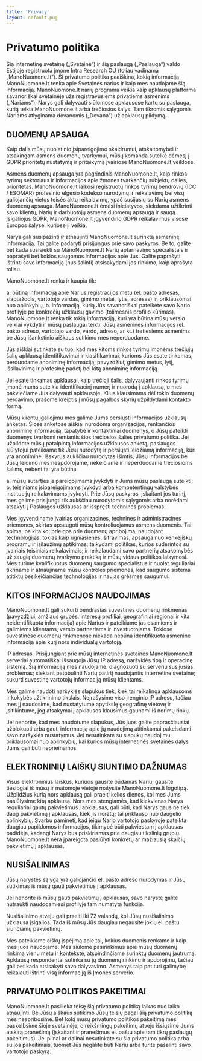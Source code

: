 ```yaml
---
title: 'Privacy'
layout: default.pug
---
```


# Privatumo politika

Šią internetinę svetainę („Svetainė“) ir šią paslaugą („Paslauga“) valdo Estijoje registruota įmonė Intra Research OU (toliau vadinama „ManoNuomone.lt“). Ši privatumo politika paaiškina, kokią informaciją ManoNuomone.lt renka apie Svetainės narius ir kaip mes naudojame šią informaciją. ManoNuomone.lt narių programa veikia kaip apklausų platforma savanoriškai svetainėje užsiregistravusiems privatiems asmenims („Nariams“). Narys gali dalyvauti siūlomose apklausose kartu su paslauga, kurią teikia ManoNuomone.lt arba trečiosios šalys. Tam tikromis sąlygomis Nariams atlyginama dovanomis („Dovana“) už apklausų pildymą.

## DUOMENŲ APSAUGA

Kaip dalis mūsų nuolatinio įsipareigojimo skaidrumui, atskaitomybei ir atsakingam asmens duomenų tvarkymui, mūsų komanda sutelkė dėmesį į GDPR prioritetų nustatymą ir pritaikymą įvairiose ManoNuomone.lt veiklose.

Asmens duomenų apsauga yra pagrindinis ManoNuomone.lt, kaip rinkos tyrimų sektoriaus ir informacijos apie žmones tvarkančių subjektų dalies, prioritetas. ManoNuomone.lt laikosi registruotų rinkos tyrimų bendrovių (ICC / ESOMAR) profesinio elgesio kodekso nurodymų ir reikalavimų bei visų galiojančių vietos teisės aktų reikalavimų, ypač susijusių su Narių asmens duomenų apsauga. ManoNuomone.lt ėmėsi iniciatyvos, siekdama užtikrinti savo klientų, Narių ir darbuotojų asmens duomenų apsaugą ir saugą. Įsigaliojus GDPR, ManoNuomone.lt įgyvendino GDPR reikalavimus visose Europos šalyse, kuriose ji veikia.

Narys gali susipažinti ir atnaujinti ManoNuomone.lt surinktą asmeninę informaciją. Tai galite padaryti prisijungus prie savo paskyros. Be to, galite bet kada susisiekti su ManoNuomone.lt Narių aptarnavimo specialistais ir paprašyti bet kokios saugomos informacijos apie Jus. Galite paprašyti ištrinti savo informaciją (nusišalinti) atsisakydami jos rinkimo, kaip aprašyta toliau.

ManoNuomone.lt renka ir kaupia tik:

a.	būtiną informaciją apie Narius registracijos metu (el. pašto adresas, slaptažodis, vartotojo vardas, gimimo metai, lytis, adresas) ir, priklausomai nuo aplinkybių,
b.	informaciją, kurią Jūs savanoriškai pateikėte savo Nario profilyje po konkrečių užklausų gavimo (tolimesnis profilio kūrimas). ManoNuomone.lt renka tik tokią informaciją, kuri yra būtina mūsų verslo veiklai vykdyti ir mūsų paslaugai teikti.
Jūsų asmeninės informacijos (el. pašto adreso, vartotojo vardo, vardo, adreso, ar kt.) tretiesiems asmenims be Jūsų išankstinio aiškaus sutikimo mes neperduodame.

Jūs aiškiai sutinkate su tuo, kad mes kitoms rinkos tyrimų įmonėms trečiųjų šalių apklausų identifikavimui ir klasifikavimui, kurioms Jūs esate tinkamas, perduodame anoniminę informaciją, pavyzdžiui, gimimo metus, lytį, išsilavinimą ir profesinę padėtį bei kitą anoniminę informaciją.

Jei esate tinkamas apklausai, kaip trečioji šalis, dalyvaujanti rinkos tyrimų įmonė mums suteikia identifikacinį numerį ir nuorodą į apklausą, o mes pakviečiame Jus dalyvauti apklausoje. Kilus klausimams dėl tokio duomenų perdavimo, prašome kreiptis į mūsų pagalbos skyrių užpildydami kontakto formą.

Mūsų klientų įgaliojimu mes galime Jums persiųsti informacijos užklausų anketas. Šiose anketose aiškiai nurodoma organizacijos, renkančios anoniminę informaciją, tapatybė ir kontaktiniai duomenys, o Jūsų pateikti duomenys tvarkomi remiantis šios trečiosios šalies privatumo politika. Jei užpildote mūsų patalpintą informacijos užklausos anketą, paslaugos siūlytojui pateikiame tik Jūsų nurodytą ir persiųsti leidžiamą informaciją, kuri yra anoniminė. Išskyrus aukščiau nurodytas išimtis, Jūsų informacijos be Jūsų leidimo mes neapdorojame, nekeičiame ir neperduodame trečiosioms šalims, nebent tai yra būtina:

a.	mūsų sutarties įsipareigojimams įvykdyti ir Jums mūsų paslaugą suteikti;
b.	teisiniams įsipareigojimams įvykdyti arba kompetentingų valstybės institucijų reikalavimams įvykdyti.
Prie Jūsų paskyros, įskaitant jos turinį, mes galime prisijungti tik aukščiau nurodytomis sąlygomis arba norėdami atsakyti į Paslaugos užklausas ar išspręsti technines problemas.

Mes įgyvendiname įvairias organizacines, technines ir administracines priemones, skirtas apsaugoti mūsų kontroliuojamus asmens duomenis. Tai apima, be kita ko: prieigos prie duomenų apribojimą; naudojant technologijas, tokias kaip ugniasienės, šifravimas, apsauga nuo kenkėjiškų programų ir įsilaužimų aptikimas; taikydami politikas, kurios suderintos su įvairiais teisiniais reikalavimais; ir reikalaudami savo partnerių atsakomybės už saugią duomenų tvarkymo praktiką ir mūsų vidaus politikos laikymosi. Mes turime kvalifikuotus duomenų saugumo specialistus ir nuolat reguliariai tikriname ir atnaujiname mūsų kontrolės priemones, kad saugumo sistema atitiktų besikeičiančias technologijas ir naujas grėsmes saugumui.

## KITOS INFORMACIJOS NAUDOJIMAS

ManoNuomone.lt gali sukurti bendrąsias suvestines duomenų rinkmenas (pavyzdžiui, amžiaus grupės, interesų profiliai, geografiniai regionai ir kita neidentifikuota informacija) apie Narius ir pateikiame jas esamiems ir galimiems klientams, verslo partneriams ir investuotojams. Tokiose suvestinėse duomenų rinkmenose niekada nebūna identifikuota asmeninė informacija apie kurį nors individualų vartotoją.

IP adresas. Prisijungiant prie mūsų internetinės svetainės ManoNuomone.lt serveriai automatiškai išsaugoja Jūsų IP adresą, naršyklės tipą ir operacinę sistemą. Šią informaciją mes naudojame: diagnozuoti su serveriu susijusias problemas; siekiant patobulinti Narių patirtį naudojantis internetine svetaine; sukurti suvestinę vartotojų informaciją mūsų klientams.

Mes galime naudoti naršyklės slapukus tiek, kiek tai reikalinga apklausoms ir kokybės užtikrinimo tikslais. Neįrašysime viso įrenginio IP adreso, tačiau mes jį naudosime, kad nustatytume apytikslę geografinę vietovę ir įsitikintume, jog atsakymai į apklausos klausimus gaunami iš norimų rinkų.

Jei nenorite, kad mes naudotume slapukus, Jūs juos galite paprasčiausiai užblokuoti arba gauti informaciją apie jų naudojimą atitinkamai pakeisdami savo naršyklės nustatymus. Jei nesutinkate su slapukų naudojimu, priklausomai nuo aplinkybių, kai kurios mūsų internetinės svetainės dalys Jums gali būti neprieinamos.

## ELEKTRONINIŲ LAIŠKŲ SIUNTIMO DAŽNUMAS

Visus elektroninius laiškus, kuriuos gausite būdamas Nariu, gausite tiesiogiai iš mūsų ir matomoje vietoje matysite ManoNuomone.lt logotipą. Užpildžius kurią nors apklausą gali praeiti kelios dienos, kol mes Jums pasiūlysime kitą apklausą. Nors mes stengiamės, kad kiekvienas Narys reguliariai gautų pakvietimus į apklausas, gali būti, kad Narys gaus ne tiek daug pakvietimų į apklausas, kiek jis norėtų; tai priklauso nuo daugelio aplinkybių. Svarbu paminėti, kad jeigu Nario vartotojo paskyroje pateikta daugiau papildomos informacijos, tikimybė būti pakviestam į apklausas padidėja, kadangi Narys bus priskiriamas prie daugiau tikslinių grupių. ManoNuomone.lt nėra įpareigota pasiūlyti konkretų ar mažiausią skaičių pakvietimų į apklausas.

## NUSIŠALINIMAS

Jūsų narystės sąlyga yra galiojančio el. pašto adreso nurodymas ir Jūsų sutikimas iš mūsų gauti pakvietimus į apklausas.

Jei nenorite iš mūsų gauti pakvietimų į apklausas, savo narystę galite nutraukti naudodamiesi profilyje tam numatyta funkcija.

Nusišalinimo atveju gali praeiti iki 72 valandų, kol Jūsų nusišalinimo užklausa įsigalios. Tada iš mūsų Jūs daugiau negausite jokių el. paštu siunčiamų pakvietimų.

Mes pateikiame aiškų įspėjimą apie tai, kokius duomenis renkame ir kaip mes juos naudojame. Mes siūlome pasirinkimus apie mūsų duomenų rinkimą vienu metu ir kontekste, atspindinčiame surinktų duomenų jautrumą. Apklausų respondentai sutinka su jų duomenų rinkimu ir apdorojimu, tačiau gali bet kada atsisakyti savo dalyvavimo. Asmenys taip pat turi galimybę reikalauti ištrinti visą informaciją iš Įmonės serverio.

## PRIVATUMO POLITIKOS PAKEITIMAI

ManoNuomone.lt pasilieka teisę šią privatumo politiką laikas nuo laiko atnaujinti. Be Jūsų aiškaus sutikimo Jūsų teisių pagal šią privatumo politiką mes neapribosime. Bet kokį mūsų privatumo politikos pakeitimą mes paskelbsime šioje svetainėje, o reikšmingų pakeitimų atveju išsiųsime Jums atskirą pranešimą (įskaitant ir pranešimus el. paštu apie tam tikrų paslaugų pakeitimus). Jei pilnai ar dalinai nesutinkate su šia privatumo politika arba su jos pakeitimais, tuomet Jūs negalite būti Nariu arba turite pašalinti savo vartotojo paskyrą.